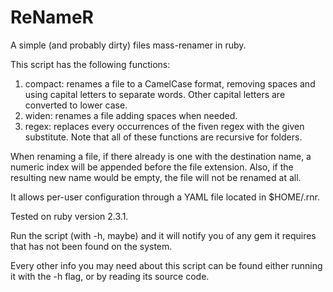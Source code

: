 # ReNameR
A simple (and probably dirty) files mass-renamer in ruby.

This script has the following functions:
 1. compact: renames a file to a CamelCase format, removing spaces and
    using capital letters to separate words. Other capital letters are
    converted to lower case.
 2. widen: renames a file adding spaces when needed.
 3. regex: replaces every occurrences of the fiven regex with the given 
    substitute.
Note that all of these functions are recursive for folders.

When renaming a file, if there already is one with the destination name, a
numeric index will be appended before the file extension. Also, if the 
resulting new name would be empty, the file will not be renamed at all.

It allows per-user configuration through a YAML file located in $HOME/.rnr.

Tested on ruby version 2.3.1.

Run the script (with -h, maybe) and it will notify you of any gem it requires 
that has not been found on the system.

Every other info you may need about this script can be found either running it
with the -h flag, or by reading its source code.

